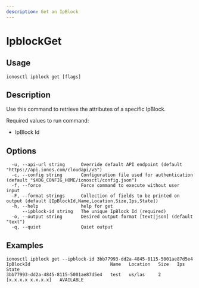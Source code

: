 ```yaml
---
description: Get an IpBlock
---
```


# IpblockGet

## Usage

```text
ionosctl ipblock get [flags]
```

## Description

Use this command to retrieve the attributes of a specific IpBlock.

Required values to run command:

* IpBlock Id

## Options

```text
  -u, --api-url string      Override default API endpoint (default "https://api.ionos.com/cloudapi/v5")
  -c, --config string       Configuration file used for authentication (default "$XDG_CONFIG_HOME/ionosctl/config.json")
  -f, --force               Force command to execute without user input
  -F, --format strings      Collection of fields to be printed on output (default [IpBlockId,Name,Location,Size,Ips,State])
  -h, --help                help for get
      --ipblock-id string   The unique IpBlock Id (required)
  -o, --output string       Desired output format [text|json] (default "text")
  -q, --quiet               Quiet output
```

## Examples

```text
ionosctl ipblock get --ipblock-id 3bb77993-dd2a-4845-8115-5001ae87d5e4 
IpBlockId                              Name   Location   Size   Ips                 State
3bb77993-dd2a-4845-8115-5001ae87d5e4   test   us/las     2      [x.x.x.x x.x.x.x]   AVAILABLE
```


